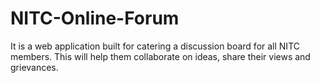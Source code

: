 # NITC-Online-Forum
It is a web application built for catering a discussion board for all NITC members. This will help them collaborate on ideas, share their views and grievances.
